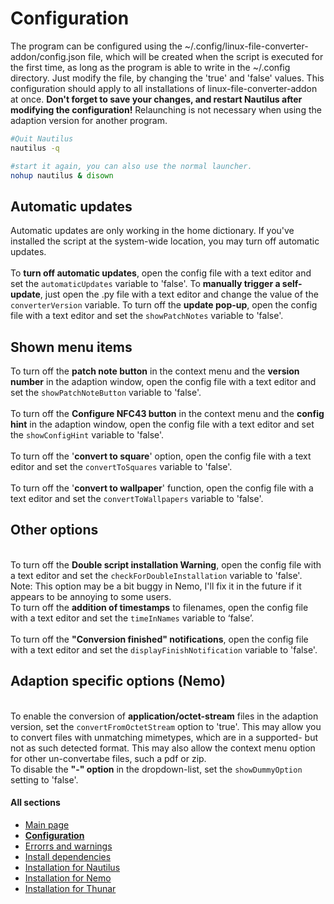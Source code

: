 # Configuration
The program can be configured using the  ~/.config/linux-file-converter-addon/config.json file, which will be created when the script is executed for the first time, as long as the program is able to write in the ~/.config directory.
Just modify the file, by changing the 'true' and 'false' values.
This configuration should apply to all installations of linux-file-converter-addon at once.
<b>Don't forget to save your changes, and restart Nautilus after modifying the configuration!</b> Relaunching is not necessary when using the adaption version for another program.
```bash
#Quit Nautilus
nautilus -q

#start it again, you can also use the normal launcher.
nohup nautilus & disown
```
## Automatic updates
Automatic updates are only working in the home dictionary. If you've installed the script at the system-wide location, you may turn off automatic updates.
<br/><br/>To <b>turn off automatic updates</b>, open the config file with a text editor and set the `automaticUpdates` variable to 'false'.
To <b>manually trigger a self-update</b>, just open the .py file with a text editor and change the value of the `converterVersion` variable.
To turn off the <b>update pop-up</b>, open the config file with a text editor and set the `showPatchNotes` variable to 'false'.

## Shown menu items
To turn off the <b>patch note button</b> in the context menu and the <b>version number</b> in the adaption window, open the config file with a text editor and set the `showPatchNoteButton` variable to 'false'.
<br/><br/>To turn off the <b>Configure NFC43 button</b> in the context menu and the <b>config hint</b> in the adaption window, open the config file with a text editor and set the `showConfigHint` variable to 'false'.
<br/><br/>To turn off the '<b>convert to square</b>' option, open the config file with a text editor and set the `convertToSquares` variable to 'false'.
<br/><br/>To turn off the '<b>convert to wallpaper</b>' function, open the config file with a text editor and set the `convertToWallpapers` variable to 'false'.

## Other options
<br/>To turn off the <b>Double script installation Warning</b>, open the config file with a text editor and set the `checkForDoubleInstallation` variable to 'false'.
Note: This option may be a bit buggy in Nemo, I'll fix it in the future if it appears to be annoying to some users.
<br/>To turn off the __addition of timestamps__ to filenames, open the config file with a text editor and set the `timeInNames` variable to ‘false’.
<br/><br/>To turn off the <b>"Conversion finished" notifications</b>, open the config file with a text editor and set the `displayFinishNotification` variable to 'false'.

## Adaption specific options (Nemo)
<br/>To enable the conversion of <b>application/octet-stream</b> files in the adaption version, set the `convertFromOctetStream` option to 'true'. This may allow you to convert files with unmatching mimetypes, which are in a supported- but not as such detected format. This may also allow the context menu option for other un-convertabe files, such a pdf or zip.
<br/>To disable the <b>"-" option</b> in the dropdown-list, set the `showDummyOption` setting to 'false'.

#### All sections
- [Main page](https://github.com/Lich-Corals/linux-file-converter-addon/blob/main/README.md)
- __[Configuration](https://github.com/Lich-Corals/linux-file-converter-addon/blob/main/markdown/configuration.md)__
- [Errorrs and warnings](https://github.com/Lich-Corals/linux-file-converter-addon/blob/main/markdown/errors-and-warnings.md)
- [Install dependencies](https://github.com/Lich-Corals/linux-file-converter-addon/blob/main/markdown/install-dependencies.md)
- [Installation for Nautilus](https://github.com/Lich-Corals/linux-file-converter-addon/blob/main/markdown/install-nautilus.md)
- [Installation for Nemo](https://github.com/Lich-Corals/linux-file-converter-addon/blob/main/markdown/install-nemo.md)
- [Installation for Thunar](https://github.com/Lich-Corals/linux-file-converter-addon/blob/main/markdown/install-thunar.md)
